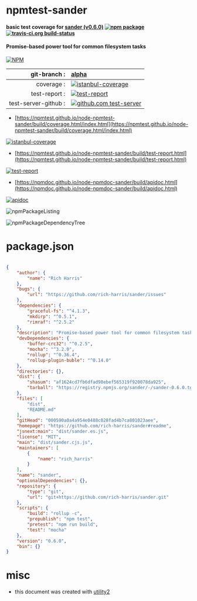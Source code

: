 # npmtest-sander

#### basic test coverage for  [sander (v0.6.0)](https://github.com/rich-harris/sander#readme)  [![npm package](https://img.shields.io/npm/v/npmtest-sander.svg?style=flat-square)](https://www.npmjs.org/package/npmtest-sander) [![travis-ci.org build-status](https://api.travis-ci.org/npmtest/node-npmtest-sander.svg)](https://travis-ci.org/npmtest/node-npmtest-sander)

#### Promise-based power tool for common filesystem tasks

[![NPM](https://nodei.co/npm/sander.png?downloads=true&downloadRank=true&stars=true)](https://www.npmjs.com/package/sander)

| git-branch : | [alpha](https://github.com/npmtest/node-npmtest-sander/tree/alpha)|
|--:|:--|
| coverage : | [![istanbul-coverage](https://npmtest.github.io/node-npmtest-sander/build/coverage.badge.svg)](https://npmtest.github.io/node-npmtest-sander/build/coverage.html/index.html)|
| test-report : | [![test-report](https://npmtest.github.io/node-npmtest-sander/build/test-report.badge.svg)](https://npmtest.github.io/node-npmtest-sander/build/test-report.html)|
| test-server-github : | [![github.com test-server](https://npmtest.github.io/node-npmtest-sander/GitHub-Mark-32px.png)](https://npmtest.github.io/node-npmtest-sander/build/app/index.html) | | build-artifacts : | [![build-artifacts](https://npmtest.github.io/node-npmtest-sander/glyphicons_144_folder_open.png)](https://github.com/npmtest/node-npmtest-sander/tree/gh-pages/build)|

- [https://npmtest.github.io/node-npmtest-sander/build/coverage.html/index.html](https://npmtest.github.io/node-npmtest-sander/build/coverage.html/index.html)

[![istanbul-coverage](https://npmtest.github.io/node-npmtest-sander/build/screenCapture.buildCi.browser.%252Ftmp%252Fbuild%252Fcoverage.lib.html.png)](https://npmtest.github.io/node-npmtest-sander/build/coverage.html/index.html)

- [https://npmtest.github.io/node-npmtest-sander/build/test-report.html](https://npmtest.github.io/node-npmtest-sander/build/test-report.html)

[![test-report](https://npmtest.github.io/node-npmtest-sander/build/screenCapture.buildCi.browser.%252Ftmp%252Fbuild%252Ftest-report.html.png)](https://npmtest.github.io/node-npmtest-sander/build/test-report.html)

- [https://npmdoc.github.io/node-npmdoc-sander/build/apidoc.html](https://npmdoc.github.io/node-npmdoc-sander/build/apidoc.html)

[![apidoc](https://npmdoc.github.io/node-npmdoc-sander/build/screenCapture.buildCi.browser.%252Ftmp%252Fbuild%252Fapidoc.html.png)](https://npmdoc.github.io/node-npmdoc-sander/build/apidoc.html)

![npmPackageListing](https://npmtest.github.io/node-npmtest-sander/build/screenCapture.npmPackageListing.svg)

![npmPackageDependencyTree](https://npmtest.github.io/node-npmtest-sander/build/screenCapture.npmPackageDependencyTree.svg)



# package.json

```json

{
    "author": {
        "name": "Rich Harris"
    },
    "bugs": {
        "url": "https://github.com/rich-harris/sander/issues"
    },
    "dependencies": {
        "graceful-fs": "^4.1.3",
        "mkdirp": "^0.5.1",
        "rimraf": "^2.5.2"
    },
    "description": "Promise-based power tool for common filesystem tasks",
    "devDependencies": {
        "buffer-crc32": "^0.2.5",
        "mocha": "^3.2.0",
        "rollup": "^0.36.4",
        "rollup-plugin-buble": "^0.14.0"
    },
    "directories": {},
    "dist": {
        "shasum": "af1624cd7fb6dfad98ebef565319f920078da925",
        "tarball": "https://registry.npmjs.org/sander/-/sander-0.6.0.tgz"
    },
    "files": [
        "dist",
        "README.md"
    ],
    "gitHead": "000590a0a4a954e0488c028fad4b7ca801023aee",
    "homepage": "https://github.com/rich-harris/sander#readme",
    "jsnext:main": "dist/sander.es.js",
    "license": "MIT",
    "main": "dist/sander.cjs.js",
    "maintainers": [
        {
            "name": "rich_harris"
        }
    ],
    "name": "sander",
    "optionalDependencies": {},
    "repository": {
        "type": "git",
        "url": "git+https://github.com/rich-harris/sander.git"
    },
    "scripts": {
        "build": "rollup -c",
        "prepublish": "npm test",
        "pretest": "npm run build",
        "test": "mocha"
    },
    "version": "0.6.0",
    "bin": {}
}
```



# misc
- this document was created with [utility2](https://github.com/kaizhu256/node-utility2)
